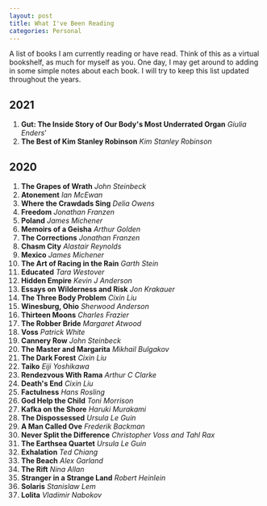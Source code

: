 ```yaml
---
layout: post
title: What I've Been Reading
categories: Personal
---
```

A list of books I am currently reading or have read. Think of this as a virtual bookshelf, as much for myself as you.  One day, I may get around to adding in some simple notes about each book.  I will try to keep this list updated throughout the years. 

## 2021

1. **Gut: The Inside Story of Our Body's Most Underrated Organ** *Giulia Enders*'
2. **The Best of Kim Stanley Robinson** *Kim Stanley Robinson*

## 2020

1. **The Grapes of Wrath** *John Steinbeck*
2. **Atonement** *Ian McEwan*
3. **Where the Crawdads Sing** *Delia Owens*
4. **Freedom** *Jonathan Franzen*
5. **Poland** *James Michener*
6. **Memoirs of a Geisha** *Arthur Golden*
7. **The Corrections** *Jonathan Franzen*
8. **Chasm City** *Alastair Reynolds*
9. **Mexico** *James Michener*
10. **The Art of Racing in the Rain** *Garth Stein* 
11. **Educated** *Tara Westover*
12. **Hidden Empire** *Kevin J Anderson*
13. **Essays on Wilderness and Risk** *Jon Krakauer*
14. **The Three Body Problem** *Cixin Liu*
15. **Winesburg, Ohio** *Sherwood Anderson*
16. **Thirteen Moons** *Charles Frazier*
17. **The Robber Bride** *Margaret Atwood*
18. **Voss** *Patrick White*
19. **Cannery Row** *John Steinbeck*
20. **The Master and Margarita** *Mikhail Bulgakov*
21. **The Dark Forest** *Cixin Liu*
22. **Taiko** *Eiji Yoshikawa*
23. **Rendezvous With Rama** *Arthur C Clarke*
24. **Death's End** *Cixin Liu*
25.  **Factulness** *Hans Rosling*
26. **God Help the Child** *Toni Morrison*
27. **Kafka on the Shore** *Haruki Murakami*
28. **The Dispossessed** *Ursula Le Guin*
29. **A Man Called Ove** *Frederik Backman*
30. **Never Split the Difference** *Christopher Voss and Tahl Rax*
31. **The Earthsea Quartet** *Ursula Le Guin*
32. **Exhalation** *Ted Chiang*
33. **The Beach** *Alex Garland*
34. **The Rift** *Nina Allan*
35. **Stranger in a Strange Land** *Robert Heinlein*
36. **Solaris** *Stanislaw Lem*
37. **Lolita** *Vladimir Nabokov*
